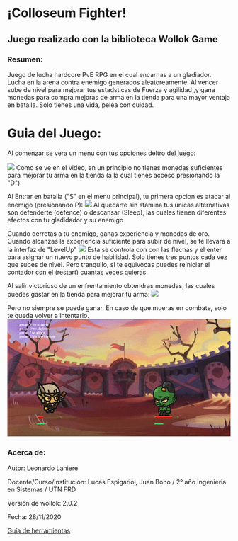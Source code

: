 # ¡Colloseum Fighter! 

## Juego realizado con la biblioteca Wollok Game

### Resumen:
Juego de lucha hardcore PvE RPG en el cual encarnas a un gladiador.
Lucha en la arena contra enemigo generados aleatoreamente.
Al vencer sube de nivel para mejorar tus estadsticas de Fuerza y agilidad ,y gana monedas para compra mejoras de arma en la tienda para una mayor ventaja en batalla.
Solo tienes una vida, pelea con cuidad.

# Guia del Juego:

Al comenzar se vera un menu con tus opciones deltro del juego:

![]("Colosseum1.mp4")
Como se ve en el video, en un principio no tienes monedas suficientes para mejorar tu arma en la tienda (a la cual tienes acceso presionando la "D").

Al Entrar en batalla ("S" en el menu principal), tu primera opcion es atacar al enemigo (presionando P):
![]("Colosseum2.mp4")
Al quedarte sin stamina tus unicas alternativas son defenderte (defence) o descansar (Sleep), las cuales tienen diferentes efectos con tu gladidador y su enemigo

Cuando derrotas a tu enemigo, ganas experiencia y monedas de oro. Cuando alcanzas la experiencia suficiente para subir de nivel, se te llevara a la interfaz de "LevelUp"
![]("Colosseum4.mp4")
Esta se controla con con las flechas y el enter para asignar un nuevo punto de habilidad. Solo tienes tres puntos cada vez que subes de nivel.
Pero tranquilo, si te equivocas puedes reiniciar el contador con el (restart) cuantas veces quieras.

Al salir victorioso de un enfrentamiento obtendras monedas, las cuales puedes gastar en la tienda para mejorar tu arma:
![]("colosseum3.mp4")

Pero no siempre se puede ganar. En caso de que mueras en combate, solo te queda volver a intentarlo.
![](https://github.com/pdep-utn-frd/2020tpgame-colosseumfighter/blob/master/assets%20Miselaneos/Colossem5.gif)




### Acerca de:

Autor: Leonardo Laniere

Docente/Curso/Institución: Lucas Espigariol, Juan Bono / 2° año Ingenieria en Sistemas / UTN FRD

Versión de wollok: 2.0.2

Fecha: 28/11/2020

[Guía de herramientas](https://www.wollok.org/documentacion/conceptos/)

